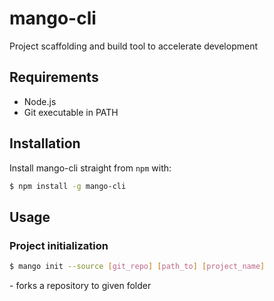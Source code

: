 mango-cli
=========

Project scaffolding and build tool to accelerate development


## Requirements

* Node.js
* Git executable in PATH


## Installation

Install mango-cli straight from `npm` with:

```sh
$ npm install -g mango-cli
```


## Usage


### Project initialization

```sh
$ mango init --source [git_repo] [path_to] [project_name]
```

\- forks a repository to given folder